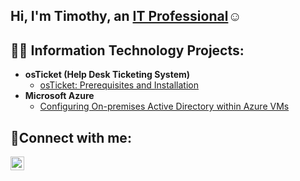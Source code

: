## Hi, I'm Timothy, an <a href="https://www.linkedin.com/in/timothy-bynoe">IT Professional</a>☺</h1>

<h2>👨‍💻 Information Technology Projects:</h2>

- <b>osTicket (Help Desk Ticketing System)</b>
  - [osTicket: Prerequisites and Installation](https://github.com/timothybynoe/osticket-prereqs)
- <b>Microsoft Azure</b>
  - [Configuring On-premises Active Directory within Azure VMs](https://github.com/timothybynoe/configure-ad/tree/main)

<h2>🤳Connect with me:</h2>

[<img align="left" alt="Josh | LinkedIn" width="22px" src="https://cdn.jsdelivr.net/npm/simple-icons@v3/icons/linkedin.svg" />][linkedin]

[linkedin]: https://www.linkedin.com/in/timothy-bynoe
